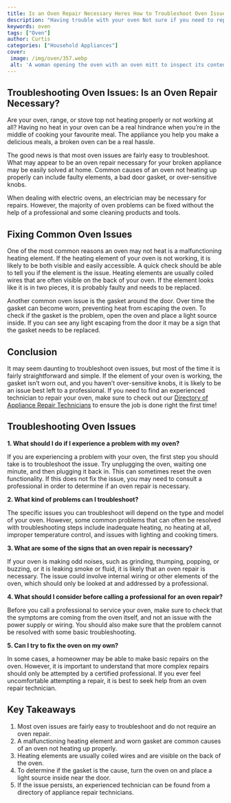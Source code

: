 ```yaml
---
title: Is an Oven Repair Necessary Heres How to Troubleshoot Oven Issues
description: "Having trouble with your oven Not sure if you need to repair it or not This blog post will help you navigate common oven issues so you can make an informed decision about what to do"
keywords: oven
tags: ["Oven"]
author: Curtis
categories: ["Household Appliances"]
cover: 
 image: /img/oven/357.webp
 alt: 'A woman opening the oven with an oven mitt to inspect its contents referring to the post topic on troubleshooting oven issues'
---
```

## Troubleshooting Oven Issues: Is an Oven Repair Necessary?
Are your oven, range, or stove top not heating properly or not working at all? Having no heat in your oven can be a real hindrance when you’re in the middle of cooking your favourite meal. The appliance you help you make a delicious meals, a broken oven can be a real hassle.

The good news is that most oven issues are fairly easy to troubleshoot. What may appear to be an oven repair necessary for your broken appliance may be easily solved at home. Common causes of an oven not heating up properly can include faulty elements, a bad door gasket, or over-sensitive knobs.

When dealing with electric ovens, an electrician may be necessary for repairs. However, the majority of oven problems can be fixed without the help of a professional and some cleaning products and tools.

## Fixing Common Oven Issues
One of the most common reasons an oven may not heat is a malfunctioning heating element. If the heating element of your oven is not working, it is likely to be both visible and easily accessible. A quick check should be able to tell you if the element is the issue. Heating elements are usually coiled wires that are often visible on the back of your oven. If the element looks like it is in two pieces, it is probably faulty and needs to be replaced.

Another common oven issue is the gasket around the door. Over time the gasket can become worn, preventing heat from escaping the oven. To check if the gasket is the problem, open the oven and place a light source inside. If you can see any light escaping from the door it may be a sign that the gasket needs to be replaced.

## Conclusion
It may seem daunting to troubleshoot oven issues, but most of the time it is fairly straightforward and simple. If the element of your oven is working, the gasket isn’t worn out, and you haven’t over-sensitive knobs, it is likely to be an issue best left to a professional. If you need to find an experienced technician to repair your oven, make sure to check out our [Directory of Appliance Repair Technicians](./pages/appliance-repair-technicians) to ensure the job is done right the first time!

## Troubleshooting Oven Issues

**1. What should I do if I experience a problem with my oven?**

If you are experiencing a problem with your oven, the first step you should take is to troubleshoot the issue. Try unplugging the oven, waiting one minute, and then plugging it back in. This can sometimes reset the oven functionality. If this does not fix the issue, you may need to consult a professional in order to determine if an oven repair is necessary.

**2. What kind of problems can I troubleshoot?**

The specific issues you can troubleshoot will depend on the type and model of your oven. However, some common problems that can often be resolved with troubleshooting steps include inadequate heating, no heating at all, improper temperature control, and issues with lighting and cooking timers.

**3. What are some of the signs that an oven repair is necessary?**

If your oven is making odd noises, such as grinding, thumping, popping, or buzzing, or it is leaking smoke or fluid, it is likely that an oven repair is necessary. The issue could involve internal wiring or other elements of the oven, which should only be looked at and addressed by a professional.

**4. What should I consider before calling a professional for an oven repair?**

Before you call a professional to service your oven, make sure to check that the symptoms are coming from the oven itself, and not an issue with the power supply or wiring. You should also make sure that the problem cannot be resolved with some basic troubleshooting.

**5. Can I try to fix the oven on my own?**

In some cases, a homeowner may be able to make basic repairs on the oven. However, it is important to understand that more complex repairs should only be attempted by a certified professional. If you ever feel uncomfortable attempting a repair, it is best to seek help from an oven repair technician.

## Key Takeaways 
1. Most oven issues are fairly easy to troubleshoot and do not require an oven repair. 
2. A malfunctioning heating element and worn gasket are common causes of an oven not heating up properly.
3. Heating elements are usually coiled wires and are visible on the back of the oven.
4. To determine if the gasket is the cause, turn the oven on and place a light source inside near the door. 
5. If the issue persists, an experienced technician can be found from a directory of appliance repair technicians.

